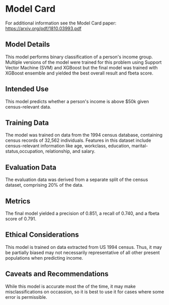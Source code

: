 # Model Card

For additional information see the Model Card paper: https://arxiv.org/pdf/1810.03993.pdf

## Model Details
This model performs binary classification of a person's income group.  Multiple versions of the model were trained for this problem using Support Vector Machine (SVM) and XGBoost but the final model was trained with XGBoost ensemble and yielded the best overall result and fbeta score.

## Intended Use
This model predicts whether a person's income is above $50k given census-relevant data.

## Training Data
The model was trained on data from the 1994 census database, containing census records of 32,562 individuals. Features in this dataset include census-relevant information like age, workclass, education, marital-status,occupation, relationship, and salary.

## Evaluation Data
The evaluation data was derived from a separate split of the census dataset, comprising 20% of the data.

## Metrics
The final model yielded a precision of 0.851, a recall of 0.740, and a fbeta score of 0.791.

## Ethical Considerations
This model is trained on data extracted from US 1994 census. Thus, it may be partially biased may not necessarily representative of all other present populations when predicting income.

## Caveats and Recommendations
While this model is accurate most the of the time, it may make misclassifications on occassion, so it is best to use it for cases where some error is permissible.
